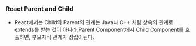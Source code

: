 ### React Parent and Child

* React에서는 Child와 Parent의 관계는 Java나 C++ 처럼 상속의 관계로 extends를 받는 것이 아니라,Parent Component에서 Child Component를 호출하면, 부모자식 관계가 성립이된다.